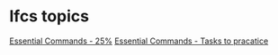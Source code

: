 # lfcs topics
[Essential Commands - 25%](EssentialCommands.md)
[Essential Commands - Tasks to pracatice](EssentialCommands_practice.md)
